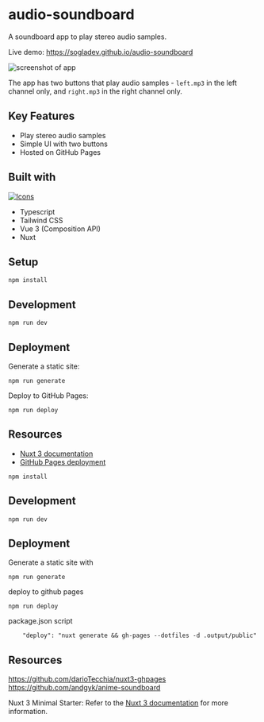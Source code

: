 # audio-soundboard

A soundboard app to play stereo audio samples.

Live demo: https://sogladev.github.io/audio-soundboard

![screenshot of app](./images/screenshot.png)

The app has two buttons that play audio samples - `left.mp3` in the left channel only, and `right.mp3` in the right channel only.

## Key Features

- Play stereo audio samples
- Simple UI with two buttons
- Hosted on GitHub Pages

## Built with

[![Icons](https://skillicons.dev/icons?i=ts,js,html,css,tailwind,vue,nuxt)](https://skillicons.dev)

- Typescript
- Tailwind CSS
- Vue 3 (Composition API)
- Nuxt

## Setup

```
npm install
```

## Development

```
npm run dev
```

## Deployment

Generate a static site:

```
npm run generate
```

Deploy to GitHub Pages:

```
npm run deploy
```

## Resources

- [Nuxt 3 documentation](https://nuxt.com/docs/getting-started/introduction)
- [GitHub Pages deployment](https://github.com/darioTecchia/nuxt3-ghpages)



```
npm install
```

## Development

```
npm run dev
```

## Deployment

Generate a static site with
```
npm run generate
```

deploy to github pages
```
npm run deploy
```

package.json script
```
    "deploy": "nuxt generate && gh-pages --dotfiles -d .output/public"
```

## Resources

https://github.com/darioTecchia/nuxt3-ghpages
https://github.com/andgyk/anime-soundboard

Nuxt 3 Minimal Starter: Refer to the [Nuxt 3 documentation](https://nuxt.com/docs/getting-started/introduction) for more information.

